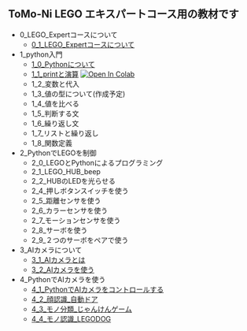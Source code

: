 ## ToMo-Ni LEGO エキスパートコース用の教材です

- 0_LEGO_Expertコースについて
  - [0_1_LEGO_Expertコースについて](0_LEGO_Expertコースについて/0_1_LEGO_Expertコースについて.ipynb)
- 1_python入門
  - [1_0_Pythonについて](1_Python入門/1_0_Pythonについて.ipynb)
  - [1_1_printと演算](1_Python入門/1_1_printと演算) [![Open In Colab](https://colab.research.google.com/assets/colab-badge.svg)](https://colab.research.google.com/github/TomoniCodeAcademy/LEGO-expoert-course/blob/ab330cc40ae45564de4c733c6d0ce71dea5f255a/text/1_Python%E5%85%A5%E9%96%80/1_1_print%E3%81%A8%E6%BC%94%E7%AE%97.ipynb)
  - 1_2_変数と代入
  - 1_3_値の型について(作成予定)
  - 1_4_値を比べる
  - 1_5_判断する文
  - 1_6_繰り返し文
  - 1_7_リストと繰り返し
  - 1_8_関数定義
- 2_PythonでLEGOを制御
  - 2_0_LEGOとPythonによるプログラミング
  - 2_1_LEGO_HUB_beep
  - 2_2_HUBのLEDを光らせる
  - 2_4_押しボタンスイッチを使う
  - 2_5_距離センサを使う
  - 2_6_カラーセンサを使う
  - 2_7_モーションセンサを使う
  - 2_8_サーボを使う
  - 2_9_２つのサーボをペアで使う
- 3_AIカメラについて
  - [3_1_AIカメラとは](3_AIカメラについて/3_1_AIカメラとは.ipynb)
  - [3_2_AIカメラを使う](3_AIカメラについて/3_2_AIカメラを使う)
- 4_PythonでAIカメラを使う
  - [4_1_PythonでAIカメラをコントロールする](4_PythonでAIカメラを使う/4_1_PythonでAIカメラをコントロールする)
  - [4_2_顔認識_自動ドア](4_PythonでAIカメラを使う/4_2_顔認識_自動ドア)
  - [4_3_モノ分類_じゃんけんゲーム](4_PythonでAIカメラを使う/4_3_モノ分類_じゃんけんゲーム)
  - [4_4_モノ認識_LEGODOG](4_PythonでAIカメラを使う/4_4_モノ認識_LEGODOG)
